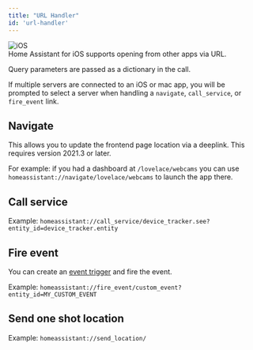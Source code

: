 ```yaml
---
title: "URL Handler"
id: 'url-handler'
---
```


![iOS](/assets/iOS.svg)<br />
Home Assistant for iOS supports opening from other apps via URL.

Query parameters are passed as a dictionary in the call.

If multiple servers are connected to an iOS or mac app, you will be prompted to select a server when handling a `navigate`, `call_service`, or `fire_event` link.

## Navigate
This allows you to update the frontend page location via a deeplink. This requires version 2021.3 or later.

For example: if you had a dashboard at `/lovelace/webcams` you can use `homeassistant://navigate/lovelace/webcams` to launch the app there.

## Call service
Example: `homeassistant://call_service/device_tracker.see?entity_id=device_tracker.entity`

## Fire event
You can create an [event trigger](https://www.home-assistant.io/docs/automation/trigger/#event-trigger) and fire the event.

Example: `homeassistant://fire_event/custom_event?entity_id=MY_CUSTOM_EVENT`

## Send one shot location
Example: `homeassistant://send_location/`
